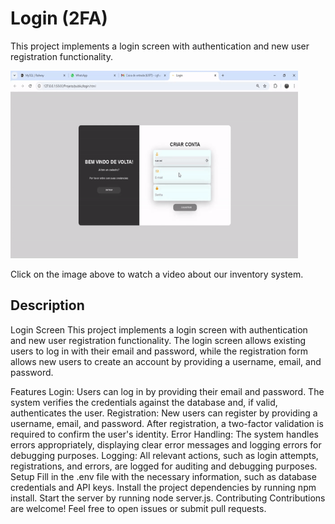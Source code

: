 
<!DOCTYPE html>
<html lang="pt-br">

<body>
    <h1>Login (2FA)</h1>
    <p>This project implements a login screen with authentication and new user registration functionality. 
</p>
    <a href="https://www.youtube.com/watch?v=xN9yjF8w_xs" target="_blank">
        <img src="/assets/gif.gif" alt="video" width="460" height="300">
    </a>
    <p>Click on the image above to watch a video about our inventory system.</p>
</body>
</html>

## Description

Login Screen
This project implements a login screen with authentication and new user registration functionality. The login screen allows existing users to log in with their email and password, while the registration form allows new users to create an account by providing a username, email, and password.

Features
Login: Users can log in by providing their email and password. The system verifies the credentials against the database and, if valid, authenticates the user.
Registration: New users can register by providing a username, email, and password. After registration, a two-factor validation is required to confirm the user's identity.
Error Handling: The system handles errors appropriately, displaying clear error messages and logging errors for debugging purposes.
Logging: All relevant actions, such as login attempts, registrations, and errors, are logged for auditing and debugging purposes.
Setup
Fill in the .env file with the necessary information, such as database credentials and API keys.
Install the project dependencies by running npm install.
Start the server by running node server.js.
Contributing
Contributions are welcome! Feel free to open issues or submit pull requests.

